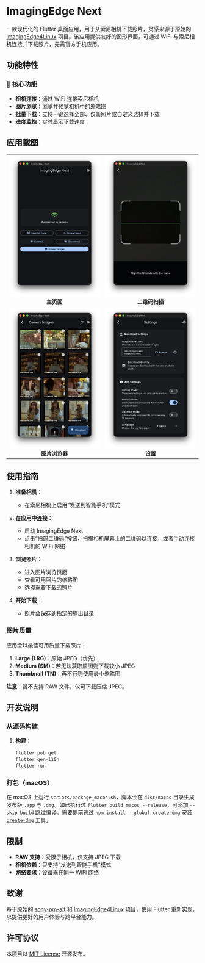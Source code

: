# ImagingEdge Next

一款现代化的 Flutter 桌面应用，用于从索尼相机下载照片，灵感来源于原始的 [ImagingEdge4Linux](https://github.com/schorschii/ImagingEdge4Linux) 项目。该应用提供友好的图形界面，可通过 WiFi 与索尼相机连接并下载照片，无需官方手机应用。

## 功能特性

### 🎯 核心功能
- **相机连接**：通过 WiFi 连接索尼相机
- **图片浏览**：浏览并预览相机中的缩略图
- **批量下载**：支持一键选择全部、仅新照片或自定义选择并下载
- **进度监控**：实时显示下载速度

## 应用截图

<div align="center">
  <table>
    <tr>
      <td align="center">
        <img src=".github/screenshots/CleanShot 2025-10-03 at 03.12.34@2x.png" width="400" alt="主页面"/>
        <br/>
        <b>主页面</b>
      </td>
      <td align="center">
        <img src=".github/screenshots/CleanShot 2025-10-03 at 03.11.56@2x.png" width="400" alt="二维码扫描"/>
        <br/>
        <b>二维码扫描</b>
      </td>
    </tr>
    <tr>
      <td align="center">
        <img src=".github/screenshots/CleanShot 2025-10-03 at 03.13.15@2x.png" width="400" alt="图片浏览器"/>
        <br/>
        <b>图片浏览器</b>
      </td>
      <td align="center">
        <img src=".github/screenshots/CleanShot 2025-10-03 at 03.11.27@2x.png" width="400" alt="设置"/>
        <br/>
        <b>设置</b>
      </td>
    </tr>
  </table>
</div>

## 使用指南

1. **准备相机**：
   - 在索尼相机上启用“发送到智能手机”模式

2. **在应用中连接**：
   - 启动 ImagingEdge Next
   - 点击“扫码二维码”按钮，扫描相机屏幕上的二维码以连接，或者手动连接相机的 WiFi 网络

3. **浏览照片**：
   - 进入图片浏览页面
   - 查看可用照片的缩略图
   - 选择需要下载的照片

4. **开始下载**：
   - 照片会保存到指定的输出目录

### 图片质量
应用会以最佳可用质量下载照片：
1. **Large (LRG)**：原始 JPEG（优先）
2. **Medium (SM)**：若无法获取原图则下载较小 JPEG
3. **Thumbnail (TN)**：再不行则使用最小缩略图

**注意**：暂不支持 RAW 文件，仅可下载压缩 JPEG。

## 开发说明

### 从源码构建

1. **构建**：
   ```bash
   flutter pub get
   flutter gen-l10n
   flutter run
   ```

### 打包（macOS）

在 macOS 上运行 `scripts/package_macos.sh`，脚本会在 `dist/macos` 目录生成发布版 `.app` 与 `.dmg`。如已执行过 `flutter build macos --release`，可添加 `--skip-build` 跳过编译。需要提前通过 `npm install --global create-dmg` 安装 [`create-dmg`](https://github.com/create-dmg/create-dmg) 工具。

## 限制

- **RAW 支持**：受限于相机，仅支持 JPEG 下载
- **相机依赖**：只支持“发送到智能手机”模式
- **网络要求**：设备需在同一 WiFi 网络

## 致谢

基于原始的 [sony-pm-alt](https://github.com/falk0069/sony-pm-alt) 和 [ImagingEdge4Linux](https://github.com/schorschii/ImagingEdge4Linux) 项目，使用 Flutter 重新实现，以提供更好的用户体验与跨平台能力。

## 许可协议

本项目以 [MIT License](LICENSE) 开源发布。
